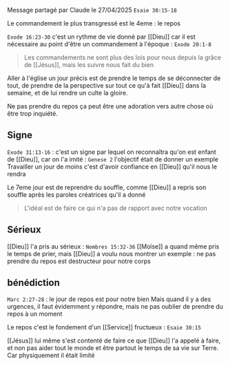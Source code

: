 Message partagé par Claude le 27/04/2025
`Esaie 30:15-18` 

Le commandement le plus transgressé est le 4eme : le repos

`Exode 16:23-30` c'est un rythme de vie donné par [[Dieu]] car il est nécessaire au point d'être un commandement à l'époque : `Exode 20:1-8`
> Les commandements ne sont plus des lois pour nous depuis la grâce de [[Jésus]], mais les suivre nous fait du bien

Aller à l'église un jour précis est de prendre le temps de se déconnecter de tout, de prendre de la perspective sur tout ce qu'à fait [[Dieu]] dans la semaine, et de lui rendre un culte la gloire.

Ne pas prendre du repos ça peut être une adoration vers autre chose où être trop inquiété.
## Signe
`Exode 31:13-16` : c'est un signe par lequel on reconnaîtra qu'on est enfant de [[Dieu]], car on l'a imité : `Genese 2` l'objectif était de donner un exemple
Travailler un jour de moins c'est d'avoir confiance en [[Dieu]] qu'il nous le rendra

Le 7eme jour est de reprendre du souffle, comme [[Dieu]] a repris son souffle après les paroles créatrices qu'il a donné
> L'idéal est de faire ce qui n'a pas de rapport avec notre vocation
## Sérieux
[[Dieu]] l'a pris au sérieux : `Nombres 15:32-36` [[Moïse]] a quand même pris le temps de prier, mais [[Dieu]] a voulu nous montrer un exemple : ne pas prendre du repos est destructeur pour notre corps
## bénédiction
`Marc 2:27-28` : le jour de repos est pour notre bien 
Mais quand il y a des urgences, il faut évidemment y répondre, mais ne pas oublier de prendre du repos à un moment

Le repos c'est le fondement d'un [[Service]] fructueux : `Esaie 30:15`

[[Jésus]] lui même s'est contenté de faire ce que [[Dieu]] l'a appelé à faire, et non pas aider tout le monde et être partout le temps de sa vie sur Terre. Car physiquement il était limité